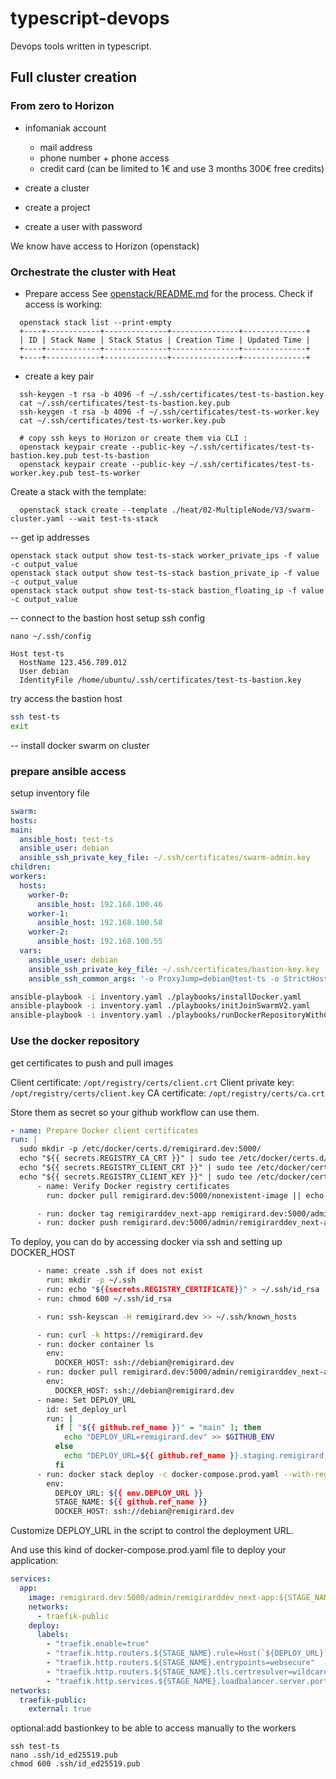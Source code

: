 # typescript-devops

Devops tools written in typescript.

## Full cluster creation

### From zero to Horizon

- infomaniak account
  - mail address
  - phone number + phone access
  - credit card (can be limited to 1€ and use 3 months 300€ free credits)

- create a cluster
- create a project
- create a user with password

We know have access to Horizon (openstack)

### Orchestrate the cluster with Heat

- Prepare access
See [openstack/README.md](openstack/README.md) for the process.
Check if access is working:
```
  openstack stack list --print-empty
  +----+------------+--------------+---------------+--------------+
  | ID | Stack Name | Stack Status | Creation Time | Updated Time |
  +----+------------+--------------+---------------+--------------+
  +----+------------+--------------+---------------+--------------+
```
- create a key pair
```
  ssh-keygen -t rsa -b 4096 -f ~/.ssh/certificates/test-ts-bastion.key
  cat ~/.ssh/certificates/test-ts-bastion.key.pub
  ssh-keygen -t rsa -b 4096 -f ~/.ssh/certificates/test-ts-worker.key
  cat ~/.ssh/certificates/test-ts-worker.key.pub
  
  # copy ssh keys to Horizon or create them via CLI :
  openstack keypair create --public-key ~/.ssh/certificates/test-ts-bastion.key.pub test-ts-bastion
  openstack keypair create --public-key ~/.ssh/certificates/test-ts-worker.key.pub test-ts-worker
```
  
Create a stack with the template:
```
  openstack stack create --template ./heat/02-MultipleNode/V3/swarm-cluster.yaml --wait test-ts-stack
```

-- get ip addresses
```
openstack stack output show test-ts-stack worker_private_ips -f value -c output_value
openstack stack output show test-ts-stack bastion_private_ip -f value -c output_value
openstack stack output show test-ts-stack bastion_floating_ip -f value -c output_value
```

-- connect to the bastion host
setup ssh config
```
nano ~/.ssh/config
```
```
Host test-ts
  HostName 123.456.789.012
  User debian
  IdentityFile /home/ubuntu/.ssh/certificates/test-ts-bastion.key
```

try access the bastion host
```bash
ssh test-ts
exit
```

-- install docker swarm on cluster
### prepare ansible access
setup inventory file
```yaml
swarm:
hosts:
main:
  ansible_host: test-ts
  ansible_user: debian
  ansible_ssh_private_key_file: ~/.ssh/certificates/swarm-admin.key
children:
workers:
  hosts:
    worker-0:
      ansible_host: 192.168.100.46
    worker-1:
      ansible_host: 192.168.100.58
    worker-2:
      ansible_host: 192.168.100.55
  vars:
    ansible_user: debian
    ansible_ssh_private_key_file: ~/.ssh/certificates/bastion-key.key
    ansible_ssh_common_args: '-o ProxyJump=debian@test-ts -o StrictHostKeyChecking=accept-new'
```

```bash
ansible-playbook -i inventory.yaml ./playbooks/installDocker.yaml 
ansible-playbook -i inventory.yaml ./playbooks/initJoinSwarmV2.yaml
ansible-playbook -i inventory.yaml ./playbooks/runDockerRepositoryWithCerts.yaml
```

### Use the docker repository

get certificates to push and pull images

Client certificate: `/opt/registry/certs/client.crt`
Client private key: `/opt/registry/certs/client.key`
CA certificate: `/opt/registry/certs/ca.crt`

Store them as secret so your github workflow can use them.
```yaml
- name: Prepare Docker client certificates
run: |
  sudo mkdir -p /etc/docker/certs.d/remigirard.dev:5000/
  echo "${{ secrets.REGISTRY_CA_CRT }}" | sudo tee /etc/docker/certs.d/remigirard.dev:5000/ca.crt
  echo "${{ secrets.REGISTRY_CLIENT_CRT }}" | sudo tee /etc/docker/certs.d/remigirard.dev:5000/client.cert
  echo "${{ secrets.REGISTRY_CLIENT_KEY }}" | sudo tee /etc/docker/certs.d/remigirard.dev:5000/client.key
      - name: Verify Docker registry certificates
        run: docker pull remigirard.dev:5000/nonexistent-image || echo "Certificates are valid"

      - run: docker tag remigirarddev_next-app remigirard.dev:5000/admin/remigirarddev_next-app:${{ github.ref_name }}
      - run: docker push remigirard.dev:5000/admin/remigirarddev_next-app:${{ github.ref_name }}
```

To deploy, you can do by accessing docker via ssh and setting up DOCKER_HOST

```bash
      - name: create .ssh if does not exist
        run: mkdir -p ~/.ssh
      - run: echo "${{secrets.REGISTRY_CERTIFICATE}}" > ~/.ssh/id_rsa
      - run: chmod 600 ~/.ssh/id_rsa

      - run: ssh-keyscan -H remigirard.dev >> ~/.ssh/known_hosts

      - run: curl -k https://remigirard.dev
      - run: docker container ls
        env:
          DOCKER_HOST: ssh://debian@remigirard.dev
      - run: docker pull remigirard.dev:5000/admin/remigirarddev_next-app:${{ github.ref_name }}
        env:
          DOCKER_HOST: ssh://debian@remigirard.dev
      - name: Set DEPLOY_URL
        id: set_deploy_url
        run: |
          if [ "${{ github.ref_name }}" = "main" ]; then
            echo "DEPLOY_URL=remigirard.dev" >> $GITHUB_ENV
          else
            echo "DEPLOY_URL=${{ github.ref_name }}.staging.remigirard.dev" >> $GITHUB_ENV
          fi
      - run: docker stack deploy -c docker-compose.prod.yaml --with-registry-auth remigirarddev-${{ github.ref_name }}
        env:
          DEPLOY_URL: ${{ env.DEPLOY_URL }}
          STAGE_NAME: ${{ github.ref_name }}
          DOCKER_HOST: ssh://debian@remigirard.dev
````

Customize DEPLOY_URL in the script to control the deployment URL.

And use this kind of docker-compose.prod.yaml file to deploy your application:
```yaml
services:
  app:
    image: remigirard.dev:5000/admin/remigirarddev_next-app:${STAGE_NAME}
    networks:
      - traefik-public
    deploy:
      labels:
        - "traefik.enable=true"
        - "traefik.http.routers.${STAGE_NAME}.rule=Host(`${DEPLOY_URL}`)"
        - "traefik.http.routers.${STAGE_NAME}.entrypoints=websecure"
        - "traefik.http.routers.${STAGE_NAME}.tls.certresolver=wildcardresolver"
        - "traefik.http.services.${STAGE_NAME}.loadbalancer.server.port=3000"
networks:
  traefik-public:
    external: true

```


optional:add bastionkey to be able to access manually to the workers
```
ssh test-ts
nano .ssh/id_ed25519.pub
chmod 600 .ssh/id_ed25519.pub
```

